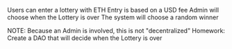 Users can enter a lottery with ETH
Entry is based on a USD fee
Admin will choose when the Lottery is over
The system will choose a random winner

NOTE:
Because an Admin is involved, this is not "decentralized"
Homework: Create a DAO that will decide when the Lottery is over
